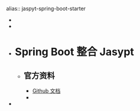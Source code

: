 alias:: jaspyt-spring-boot-starter

-
-
- # Spring Boot 整合 Jasypt
	- ## 官方资料
		- [Github 文档](https://github.com/ulisesbocchio/jasypt-spring-boot)
		-
-
